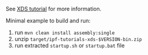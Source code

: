 See [XDS tutorial](https://oehf.github.io/ipf/ipf-tutorials-xds/index.html) for more information.

Minimal example to build and run:

1. run ``mvn clean install assembly:single``
2. unzip ``target/ipf-tutorials-xds-$VERSION-bin.zip``
3. run extracted ``startup.sh`` or ``startup.bat`` file